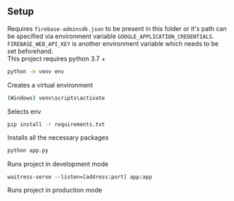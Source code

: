 ## Setup

Requires `firebase-adminsdk.json` to be present in this folder or it's path can
be specified via environment variable `GOOGLE_APPLICATION_CREDENTIALS`.\
`FIREBASE_WEB_API_KEY` is another environment variable which needs to be set beforehand.\
This project requires python 3.7 +

```sh
python -m venv env
```

Creates a virtual environment

```sh
(Windows) venv\scripts\activate
```

Selects env

```sh
pip install -r requirements.txt
```

Installs all the necessary packages

```sh
python app.py
```

Runs project in development mode

```
waitress-serve --listen=[address:port] app:app
```

Runs project in production mode
